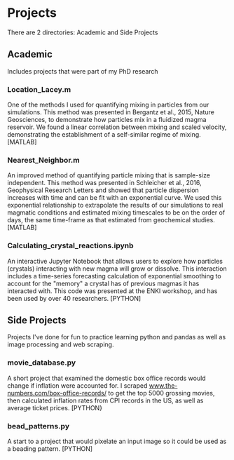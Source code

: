 # Projects
There are 2 directories: Academic and Side Projects

## Academic
Includes projects that were part of my PhD research
### Location_Lacey.m
One of the methods I used for quantifying mixing in particles
from our simulations. This method was presented in Bergantz et
al., 2015, Nature Geosciences, to demonstrate how particles mix
in a fluidized magma reservoir. We found a linear correlation
between mixing and scaled velocity, demonstrating the
establishment  of a self-similar regime of mixing. [MATLAB]
### Nearest_Neighbor.m
An improved method of quantifying particle mixing that is
sample-size independent. This method was presented in Schleicher
et al., 2016, Geophysical Research Letters and showed that
particle dispersion increases with time and can be fit with an
exponential curve. We used this exponential relationship to
extrapolate the results of our simulations to real magmatic
conditions and estimated mixing timescales to be on the order of
days, the same time-frame as that estimated from geochemical
studies. [MATLAB]
### Calculating_crystal_reactions.ipynb
An interactive Jupyter Notebook that allows users to explore how particles (crystals)
interacting with new magma will grow or dissolve. This interaction includes a
time-series forecasting calculation of exponential smoothing to account for the
"memory" a crystal has of previous magmas it has interacted with. This code was
presented at the ENKI workshop, and has been used by over 40 researchers. [PYTHON]

## Side Projects
Projects I've done for fun to practice learning python and pandas as well as
image processing and web scraping.
### movie_database.py
A short project that examined the domestic box office records would change if
inflation were accounted for. I scraped www.the-numbers.com/box-office-records/ to
get the top 5000 grossing movies, then calculated inflation rates from CPI records in
the US, as well as average ticket prices. [PYTHON}
### bead_patterns.py
A start to a project that would pixelate an input image so it could be used as
a beading pattern. [PYTHON]

